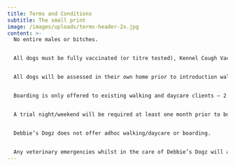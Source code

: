 ```yaml
---
title: Terms and Conditions
subtitle: The small print
image: /images/uploads/terms-header-2x.jpg
content: >-
  No entire males or bitches.


  All dogs must be fully vaccinated (or titre tested), Kennel Cough Vaccinated and have proof of a regular parasite and worming prevention program.


  All dogs will be assessed in their own home prior to introduction walk with Magic and Mo before joining Debbie’s Dogz group walking.


  Boarding is only offered to existing walking and daycare clients – 2 walks per week or one daycare per week for a minimum of 3 months.


  A trial night/weekend will be required at least one month prior to boarding dates.


  Debbie’s Dogz does not offer adhoc walking/daycare or boarding.


  Any veterinary emergencies whilst in the care of Debbie’s Dogz will automatically be taken to Aston Clinton Veterinary Centre, who I have been using for over twenty years for both my own pets and now clients dogs.
---
```

